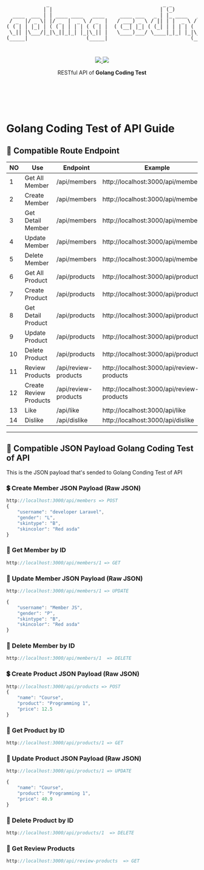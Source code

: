 <pre style="font-size: 1.4vw;">
<p align="center">
             _                                     _ _                                    
            | |                                   | (_)               _              _    
  ____  ___ | | ____ ____   ____     ____ ___   _ | |_ ____   ____   | |_  ____  ___| |_  
 / _  |/ _ \| |/ _  |  _ \ / _  |   / ___) _ \ / || | |  _ \ / _  |  |  _)/ _  )/___)  _) 
( ( | | |_| | ( ( | | | | ( ( | |  ( (__| |_| ( (_| | | | | ( ( | |  | |_( (/ /|___ | |__ 
 \_|| |\___/|_|\_||_|_| |_|\_|| |   \____)___/ \____|_|_| |_|\_|| |   \___)____|___/ \___)
(_____|                   (_____|                           (_____|                       
</p>
</pre>
<p align="center">
<a href="https://golang.org/">
    <img src="https://img.shields.io/badge/Made%20with-Go-1f425f.svg">
</a>
<a href="/LICENSE">
    <img src="https://img.shields.io/badge/License-MIT-green.svg">
</a>
</p>
<p align="center">
RESTful API of <b>Golang Coding Test</b>
</p>
<br>
<br>
<br>
<br>






# Golang Coding Test of API Guide

## 🔀 Compatible Route Endpoint
| NO  | Use                        | Endpoint                | Example                                     | Action
|-----|----------------------------|-------------------------|---------------------------------------------|------------
| 1   | Get All Member             | /api/members            | http://localhost:3000/api/members           | GET
| 2   | Create Member              | /api/members            | http://localhost:3000/api/members           | POST
| 3   | Get Detail Member          | /api/members            | http://localhost:3000/api/members/:id       | Get
| 4   | Update Member              | /api/members            | http://localhost:3000/api/members/:id       | PUT
| 5   | Delete Member              | /api/members            | http://localhost:3000/api/members/:id       | DELETE
| 6   | Get All Product            | /api/products           | http://localhost:3000/api/products          | GET
| 7   | Create Product             | /api/products           | http://localhost:3000/api/products          | POST
| 8   | Get Detail Product         | /api/products           | http://localhost:3000/api/products/:id      | Get
| 9   | Update Product             | /api/products           | http://localhost:3000/api/products/:id      | PUT
| 10  | Delete Product             | /api/products           | http://localhost:3000/api/products/:id      | DELETE
| 11  | Review Products            | /api/review-products    | http://localhost:3000/api/review-products   | GET
| 12  | Create Review Products     | /api/review-products    | http://localhost:3000/api/review-products   | POST
| 13  | Like                       | /api/like               | http://localhost:3000/api/like              | POST
| 14  | Dislike                    | /api/dislike            | http://localhost:3000/api/dislike           | DELETE

---

## 📖 Compatible JSON Payload Golang Coding Test of API
This is the JSON payload that's sended to Golang Conding Test of API

### 💲 Create Member JSON Payload (Raw JSON)
```js
http://localhost:3000/api/members => POST
{
    "username": "developer Laravel",
    "gender": "L",
    "skintype": "B",
    "skincolor": "Red asda"
}
```

### 💸 Get Member by ID
```js
http://localhost:3000/api/members/1 => GET
```
### 💸 Update Member JSON Payload (Raw JSON)

```js
http://localhost:3000/api/members/1 => UPDATE

{
    "username": "Member JS",
    "gender": "P",
    "skintype": "B",
    "skincolor": "Red asda"
}
```

### 💸 Delete Member by ID
```js
http://localhost:3000/api/members/1  => DELETE 
```

### 💲 Create Product JSON Payload (Raw JSON)
```js
http://localhost:3000/api/products => POST
{
    "name": "Course",
    "product": "Programming 1",
    "price": 12.5
}
```

### 💸 Get Product by ID
```js
http://localhost:3000/api/products/1 => GET
```
### 💸 Update Product JSON Payload (Raw JSON)

```js
http://localhost:3000/api/products/1 => UPDATE

{
    "name": "Course",
    "product": "Programming 1",
    "price": 40.9
}
```

### 💸 Delete Product by ID
```js
http://localhost:3000/api/products/1  => DELETE 
```

### 💸 Get Review Products
```js
http://localhost:3000/api/review-products  => GET 
```
